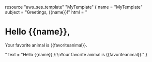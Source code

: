 resource "aws_ses_template" "MyTemplate" {
  name    = "MyTemplate"
  subject = "Greetings, {{name}}!"
  html    = "<h1>Hello {{name}},</h1><p>Your favorite animal is {{favoriteanimal}}.</p>"
  text    = "Hello {{name}},\r\nYour favorite animal is {{favoriteanimal}}."
}
